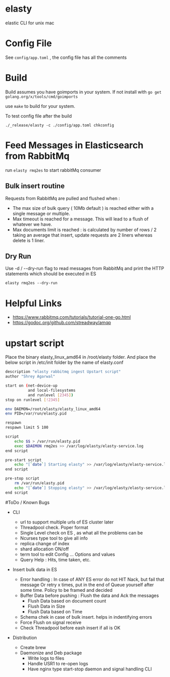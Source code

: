 # elasty
elastic CLI for unix mac

# Config File
See `config/app.toml` , the config file has all the comments

# Build
Build assumes you have goimports in your system. If not install with `go get golang.org/x/tools/cmd/goimports`

use `make` to build for your system.

To test config file after the build
```
./_release/elasty -c ./config/app.toml chkconfig
```

# Feed Messages in Elasticsearch from RabbitMq
run `elasty rmq2es` to start rabbitMq consumer

## Bulk insert routine
Requests from RabbitMq are pulled and flushed when :
 - The max size of bulk query ( 10Mb default ) is reached either with a single message or multiple.
 - Max timeout is reached for a message. This will lead to a flush of whatever we have.
 - Max documents limit is reached : is calculated by number of rows / 2 taking an average that insert, update requests are 2 liners whereas delete is 1 liner. 

## Dry Run
Use -d / --dry-run flag to read messages from RabbitMq and print the HTTP statements which should be executed in ES
```
elasty rmq2es --dry-run
```

# Helpful Links
 - https://www.rabbitmq.com/tutorials/tutorial-one-go.html
 - https://godoc.org/github.com/streadway/amqp


# upstart script
Place the binary elasty_linux_amd64 in /root/elasty folder. And place the below script in /etc/init folder by the name of elasty.conf

```sh
description "elasty rabbitmq ingest Upstart script"  
author "Shrey Agarwal"

start on (net-device-up
          and local-filesystems
          and runlevel [2345])
stop on runlevel [!2345]

env DAEMON=/root/elasty/elasty_linux_amd64
env PID=/var/run/elasty.pid

respawn
respawn limit 5 100

script  
    echo $$ > /var/run/elasty.pid
    exec $DAEMON rmq2es >> /var/log/elasty/elasty-service.log
end script

pre-start script  
    echo "[`date`] Starting elasty" >> /var/log/elasty/elasty-service.log
end script

pre-stop script  
    rm /var/run/elasty.pid
    echo "[`date`] Stopping elasty" >> /var/log/elasty/elasty-service.log
end script   

```

#ToDo / Known Bugs

 - CLI
     + url to support multiple urls of ES cluster later
     + Threadpool check. Poper format
     + Single Level check on ES , as what all the problems can be
     + Ncurses type tool to give all info
     + replica change of index
     + shard allocation ON/off
     + term tool to edit Config ... Options and values
     + Query Help : Hits, time taken, etc.

 - Insert bulk data in ES
     + Error handling : In case of ANY ES error do not HIT Nack, but fail that message Or retry x times, put in the end of Queue yourself after some time. Policy to be framed and decided
     + Buffer Data before pushing : Flush the data and Ack the messages
        + Flush Data based on document count
        + Flush Data in Size
        + Flush Data based on Time
     + Schema chek in case of bulk insert. helps in indentifying errors
     + Force Flush on signal receive
     + Check Threadpool before eash insert if all is OK 

 - Distribution
     + Create brew
     + Daemonize and Deb package
         * Write logs to files
         * Handle USR1 to re-open logs
         * Have nginx type start-stop daemon and signal handling CLI

